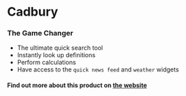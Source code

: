 # Cadbury
### The Game Changer

 - The ultimate quick search tool
 - Instantly look up definitions
 - Perform calculations
 - Have access to the `quick news feed` and `weather` widgets 

#### Find out more about this product on <a href="https://unruffled-pare-ee4f0a.netlify.app/">the website</a>
